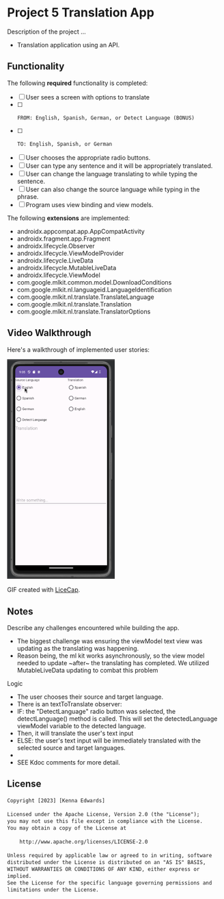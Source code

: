 # Project 5 Translation App

Description of the project ...
* Translation application using an API.

## Functionality 

The following **required** functionality is completed:

* [ ] User sees a screen with options to translate
* [ ]     FROM: English, Spanish, German, or Detect Language (BONUS)
* [ ]     TO: English, Spanish, or German
* [ ] User chooses the appropriate radio buttons.
* [ ] User can type any sentence and it will be appropriately translated.
* [ ] User can change the language translating to while typing the sentence.
* [ ] User can also change the source language while typing in the phrase.
* [ ] Program uses view binding and view models.

The following **extensions** are implemented:
* androidx.appcompat.app.AppCompatActivity
* androidx.fragment.app.Fragment
* androidx.lifecycle.Observer
* androidx.lifecycle.ViewModelProvider
* androidx.lifecycle.LiveData
* androidx.lifecycle.MutableLiveData
* androidx.lifecycle.ViewModel
* com.google.mlkit.common.model.DownloadConditions
* com.google.mlkit.nl.languageid.LanguageIdentification
* com.google.mlkit.nl.translate.TranslateLanguage
* com.google.mlkit.nl.translate.Translation
* com.google.mlkit.nl.translate.TranslatorOptions

## Video Walkthrough

Here's a walkthrough of implemented user stories:

<img src='https://github.com/chanothy/TranslationApp/blob/master/Project5Demo.gif' title='Video Walkthrough' width='50%' alt='Video Walkthrough' />

GIF created with [LiceCap](http://www.cockos.com/licecap/).

## Notes

Describe any challenges encountered while building the app.
* The biggest challenge was ensuring the viewModel text view was updating as the translating was happening.
* Reason being, the ml kit works asynchronously, so the view model needed to update ~after~ the translating has completed.  We utilized MutableLiveData<String> updating to combat this problem

Logic
* The user chooses their source and target language.
* There is an textToTranslate observer:
* IF: the "DetectLanguage" radio button was selected, the detectLanguage() method is called.  This will set the detectedLanguage viewModel variable to the detected language.
* Then, it will translate the user's text input
* ELSE: the user's text input will be immediately translated with the selected source and target languages.
*
* SEE Kdoc comments for more detail.

## License

    Copyright [2023] [Kenna Edwards]

    Licensed under the Apache License, Version 2.0 (the "License");
    you may not use this file except in compliance with the License.
    You may obtain a copy of the License at

        http://www.apache.org/licenses/LICENSE-2.0

    Unless required by applicable law or agreed to in writing, software
    distributed under the License is distributed on an "AS IS" BASIS,
    WITHOUT WARRANTIES OR CONDITIONS OF ANY KIND, either express or implied.
    See the License for the specific language governing permissions and
    limitations under the License.
